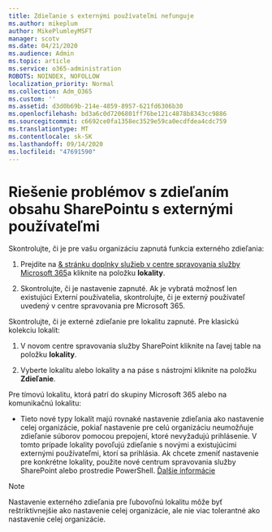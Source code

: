 ```yaml
---
title: Zdieľanie s externými používateľmi nefunguje
ms.author: mikeplum
author: MikePlumleyMSFT
manager: scotv
ms.date: 04/21/2020
ms.audience: Admin
ms.topic: article
ms.service: o365-administration
ROBOTS: NOINDEX, NOFOLLOW
localization_priority: Normal
ms.collection: Adm_O365
ms.custom: ''
ms.assetid: d3d0b69b-214e-4859-8957-621fd6306b30
ms.openlocfilehash: bd3a6c0d7206801ff76be121c4878b8343cc9886
ms.sourcegitcommit: c6692ce0fa1358ec3529e59ca0ecdfdea4cdc759
ms.translationtype: MT
ms.contentlocale: sk-SK
ms.lasthandoff: 09/14/2020
ms.locfileid: "47691590"
---
```

# <a name="fix-problems-sharing-sharepoint-content-with-external-users"></a>Riešenie problémov s zdieľaním obsahu SharePointu s externými používateľmi

Skontrolujte, či je pre vašu organizáciu zapnutá funkcia externého zdieľania:
  
1. Prejdite na [ &amp; stránku doplnky služieb v centre spravovania služby Microsoft 365](https://portal.office.com/adminportal/home#/Settings/ServicesAndAddIns)a kliknite na položku **lokality**.
    
2. Skontrolujte, či je nastavenie zapnuté. Ak je vybratá možnosť len existujúci Externí používatelia, skontrolujte, či je externý používateľ uvedený v centre spravovania pre Microsoft 365.
    
Skontrolujte, či je externé zdieľanie pre lokalitu zapnuté. Pre klasickú kolekciu lokalít:
  
1. V novom centre spravovania služby SharePoint kliknite na ľavej table na položku **lokality**.
    
2. Vyberte lokalitu alebo lokality a na páse s nástrojmi kliknite na položku **Zdieľanie**.
    
Pre tímovú lokalitu, ktorá patrí do skupiny Microsoft 365 alebo na komunikačnú lokalitu:
  
- Tieto nové typy lokalít majú rovnaké nastavenie zdieľania ako nastavenie celej organizácie, pokiaľ nastavenie pre celú organizáciu neumožňuje zdieľanie súborov pomocou prepojení, ktoré nevyžadujú prihlásenie. V tomto prípade lokality povoľujú zdieľanie s novými a existujúcimi externými používateľmi, ktorí sa prihlásia. Ak chcete zmeniť nastavenie pre konkrétne lokality, použite nové centrum spravovania služby SharePoint alebo prostredie PowerShell. [Ďalšie informácie](https://go.microsoft.com/fwlink/?linkid=871863)
    
> [!NOTE]
> Nastavenie externého zdieľania pre ľubovoľnú lokalitu môže byť reštriktívnejšie ako nastavenie celej organizácie, ale nie viac tolerantné ako nastavenie celej organizácie. 
  

